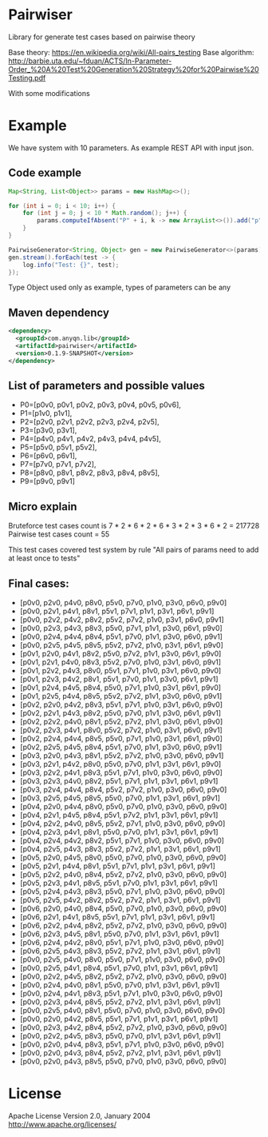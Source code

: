 # Pairwiser
Library for generate test cases based on pairwise theory 

Base theory:
https://en.wikipedia.org/wiki/All-pairs_testing
Base algorithm:
http://barbie.uta.edu/~fduan/ACTS/In-Parameter-Order_%20A%20Test%20Generation%20Strategy%20for%20Pairwise%20Testing.pdf

With some modifications

# Example
We have system with 10 parameters. As example REST API with input json.

## Code example
```java
Map<String, List<Object>> params = new HashMap<>();

for (int i = 0; i < 10; i++) {
	for (int j = 0; j < 10 * Math.random(); j++) {
		params.computeIfAbsent("P" + i, k -> new ArrayList<>()).add("p"+i+"v"+j);
	}
}

PairwiseGenerator<String, Object> gen = new PairwiseGenerator<>(params);
gen.stream().forEach(test -> {
	log.info("Test: {}", test);
});
```
Type Object used only as example, types of parameters can be any 

## Maven dependency

```xml
<dependency>
  <groupId>com.anyqn.lib</groupId>
  <artifactId>pairwiser</artifactId>
  <version>0.1.9-SNAPSHOT</version>
</dependency>
```

## List of parameters and possible values

* P0=[p0v0, p0v1, p0v2, p0v3, p0v4, p0v5, p0v6], 
* P1=[p1v0, p1v1], 
* P2=[p2v0, p2v1, p2v2, p2v3, p2v4, p2v5], 
* P3=[p3v0, p3v1], 
* P4=[p4v0, p4v1, p4v2, p4v3, p4v4, p4v5], 
* P5=[p5v0, p5v1, p5v2], 
* P6=[p6v0, p6v1], 
* P7=[p7v0, p7v1, p7v2], 
* P8=[p8v0, p8v1, p8v2, p8v3, p8v4, p8v5], 
* P9=[p9v0, p9v1]

## Micro explain

Bruteforce test cases count is 7 * 2 * 6 * 2 * 6 * 3 * 2 * 3 * 6 * 2 = 217728
Pairwise test cases count = 55

This test cases covered test system by rule "All pairs of params need to add at least once to tests"

## Final cases:

* [p0v0, p2v0, p4v0, p8v0, p5v0, p7v0, p1v0, p3v0, p6v0, p9v0]
* [p0v0, p2v1, p4v1, p8v1, p5v1, p7v1, p1v1, p3v1, p6v1, p9v1]
* [p0v0, p2v2, p4v2, p8v2, p5v2, p7v2, p1v0, p3v1, p6v0, p9v1]
* [p0v0, p2v3, p4v3, p8v3, p5v0, p7v1, p1v1, p3v0, p6v1, p9v0]
* [p0v0, p2v4, p4v4, p8v4, p5v1, p7v0, p1v1, p3v0, p6v0, p9v1]
* [p0v0, p2v5, p4v5, p8v5, p5v2, p7v2, p1v0, p3v1, p6v1, p9v0]
* [p0v1, p2v0, p4v1, p8v2, p5v0, p7v2, p1v1, p3v0, p6v1, p9v0]
* [p0v1, p2v1, p4v0, p8v3, p5v2, p7v0, p1v0, p3v1, p6v0, p9v1]
* [p0v1, p2v2, p4v3, p8v0, p5v1, p7v1, p1v0, p3v1, p6v0, p9v0]
* [p0v1, p2v3, p4v2, p8v1, p5v1, p7v0, p1v1, p3v0, p6v1, p9v1]
* [p0v1, p2v4, p4v5, p8v4, p5v0, p7v1, p1v0, p3v1, p6v1, p9v0]
* [p0v1, p2v5, p4v4, p8v5, p5v2, p7v2, p1v1, p3v0, p6v0, p9v1]
* [p0v2, p2v0, p4v2, p8v3, p5v1, p7v1, p1v0, p3v1, p6v0, p9v0]
* [p0v2, p2v1, p4v3, p8v2, p5v0, p7v0, p1v1, p3v0, p6v1, p9v1]
* [p0v2, p2v2, p4v0, p8v1, p5v2, p7v2, p1v1, p3v0, p6v1, p9v0]
* [p0v2, p2v3, p4v1, p8v0, p5v2, p7v2, p1v0, p3v1, p6v0, p9v1]
* [p0v2, p2v4, p4v4, p8v5, p5v0, p7v1, p1v0, p3v1, p6v1, p9v0]
* [p0v2, p2v5, p4v5, p8v4, p5v1, p7v0, p1v1, p3v0, p6v0, p9v1]
* [p0v3, p2v0, p4v3, p8v1, p5v2, p7v2, p1v0, p3v0, p6v0, p9v1]
* [p0v3, p2v1, p4v2, p8v0, p5v0, p7v0, p1v1, p3v1, p6v1, p9v0]
* [p0v3, p2v2, p4v1, p8v3, p5v1, p7v1, p1v0, p3v0, p6v0, p9v0]
* [p0v3, p2v3, p4v0, p8v2, p5v1, p7v1, p1v1, p3v1, p6v1, p9v1]
* [p0v3, p2v4, p4v4, p8v4, p5v2, p7v2, p1v0, p3v0, p6v0, p9v0]
* [p0v3, p2v5, p4v5, p8v5, p5v0, p7v0, p1v1, p3v1, p6v1, p9v1]
* [p0v4, p2v0, p4v4, p8v0, p5v0, p7v0, p1v0, p3v0, p6v0, p9v0]
* [p0v4, p2v1, p4v5, p8v4, p5v1, p7v2, p1v1, p3v1, p6v1, p9v1]
* [p0v4, p2v2, p4v0, p8v5, p5v2, p7v1, p1v0, p3v0, p6v0, p9v0]
* [p0v4, p2v3, p4v1, p8v1, p5v0, p7v0, p1v1, p3v1, p6v1, p9v1]
* [p0v4, p2v4, p4v2, p8v2, p5v1, p7v1, p1v0, p3v0, p6v0, p9v0]
* [p0v4, p2v5, p4v3, p8v3, p5v2, p7v2, p1v1, p3v1, p6v1, p9v1]
* [p0v5, p2v0, p4v5, p8v0, p5v0, p7v0, p1v0, p3v0, p6v0, p9v0]
* [p0v5, p2v1, p4v4, p8v1, p5v1, p7v1, p1v1, p3v1, p6v1, p9v1]
* [p0v5, p2v2, p4v0, p8v4, p5v2, p7v2, p1v0, p3v0, p6v0, p9v0]
* [p0v5, p2v3, p4v1, p8v5, p5v1, p7v0, p1v1, p3v1, p6v1, p9v1]
* [p0v5, p2v4, p4v3, p8v3, p5v0, p7v1, p1v0, p3v0, p6v0, p9v0]
* [p0v5, p2v5, p4v2, p8v2, p5v2, p7v2, p1v1, p3v1, p6v1, p9v1]
* [p0v6, p2v0, p4v0, p8v4, p5v0, p7v0, p1v0, p3v0, p6v0, p9v0]
* [p0v6, p2v1, p4v1, p8v5, p5v1, p7v1, p1v1, p3v1, p6v1, p9v1]
* [p0v6, p2v2, p4v4, p8v2, p5v2, p7v2, p1v0, p3v0, p6v0, p9v0]
* [p0v6, p2v3, p4v5, p8v1, p5v0, p7v0, p1v1, p3v1, p6v1, p9v1]
* [p0v6, p2v4, p4v2, p8v0, p5v1, p7v1, p1v0, p3v0, p6v0, p9v0]
* [p0v6, p2v5, p4v3, p8v3, p5v2, p7v2, p1v1, p3v1, p6v1, p9v1]
* [p0v0, p2v5, p4v0, p8v0, p5v0, p7v1, p1v0, p3v0, p6v0, p9v0]
* [p0v0, p2v5, p4v1, p8v4, p5v1, p7v0, p1v1, p3v1, p6v1, p9v1]
* [p0v0, p2v2, p4v5, p8v2, p5v2, p7v2, p1v0, p3v0, p6v0, p9v0]
* [p0v0, p2v4, p4v0, p8v1, p5v0, p7v0, p1v1, p3v1, p6v1, p9v1]
* [p0v0, p2v4, p4v1, p8v3, p5v1, p7v1, p1v0, p3v0, p6v0, p9v0]
* [p0v0, p2v3, p4v4, p8v5, p5v2, p7v2, p1v1, p3v1, p6v1, p9v1]
* [p0v0, p2v5, p4v0, p8v1, p5v0, p7v0, p1v0, p3v0, p6v0, p9v0]
* [p0v0, p2v0, p4v2, p8v5, p5v1, p7v1, p1v1, p3v1, p6v1, p9v1]
* [p0v0, p2v3, p4v2, p8v4, p5v2, p7v2, p1v0, p3v0, p6v0, p9v0]
* [p0v0, p2v2, p4v5, p8v3, p5v0, p7v0, p1v1, p3v1, p6v1, p9v1]
* [p0v0, p2v0, p4v4, p8v3, p5v1, p7v1, p1v0, p3v0, p6v0, p9v0]
* [p0v0, p2v0, p4v3, p8v4, p5v2, p7v2, p1v1, p3v1, p6v1, p9v1]
* [p0v0, p2v0, p4v3, p8v5, p5v0, p7v0, p1v0, p3v0, p6v0, p9v0]

# License

Apache License
Version 2.0, January 2004
http://www.apache.org/licenses/
